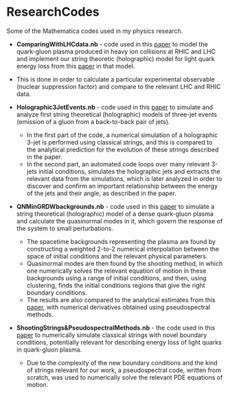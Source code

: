 # ResearchCodes

Some of the Mathematica codes used in my physics research.

* **ComparingWithLHCdata.nb** - code used in this [paper](http://arxiv.org/abs/1311.6160) to model the quark-gluon plasma
produced in heavy ion collisions at RHIC and LHC and implement our string theoretic (holographic) model for light quark energy loss 
from this [paper](http://arxiv.org/abs/1306.6648) in that model. 
 * This is done in order to calculate a particular experimental
observable (nuclear suppression factor) and compare to the relevant LHC and RHIC data.

* **Holographic3JetEvents.nb** - code used in this [paper](http://arxiv.org/abs/1512.00371) to simulate and analyze first 
string theoretical (holographic) models of three-jet events (emission of a gluon from a back-to-back pair of jets). 
  * In the first part of the code, a numerical simulation of a holographic 3-jet is performed using classical strings, and 
this is compared to the analytical prediction for the evolution of these strings described in the paper. 
  * In the second part, 
an automated code loops over many relevant 3-jets initial conditions, simulates the holographic jets and extracts the relevant data
from the simulations,
which is later analyzed in order to discover and confirm an important relationship between the energy of the jets and 
their angle, as described in the paper.

* **QNMinGRDWbackgrounds.nb** - code used in this [paper](http://arxiv.org/abs/1507.06556) to simulate a string theoretical (holographic)
model of a dense quark-gluon plasma and calculate the quasinormal modes in it, which govern the response of the system to small 
perturbations. 
  * The spacetime backgrounds representing the plasma are found by constructing a weighted 2-to-2 numerical 
interpolation between the space of initial conditions and the relevant physical parameters. 
  * Quasinormal modes are then found by the shooting method, in which one numerically solves the relevant equation of motion 
in these backgrounds using a range of initial conditions, and then, using clustering, finds the initial conditions regions
that give the right boundary conditions.
  * The results are also compared to the analytical estimates from this [paper](http://arxiv.org/abs/1503.07149), 
with numerical derivatives obtained using pseudospectral methods. 

* **ShootingStrings&PseudospectralMethods.nb** - the code used in this [paper](http://arxiv.org/abs/1306.6648) to numerically 
simulate classical strings with novel boundary conditions, potentially relevant for describing energy loss of light quarks
in quark-gluon plasma.
  * Due to the complexity of the new boundary conditions and the kind of strings relevant for our work, a pseudospectral code, 
  written from scratch, was used to numerically solve the relevant PDE equations of motion.
